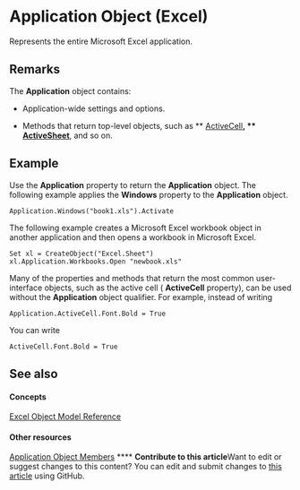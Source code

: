 
# Application Object (Excel)

Represents the entire Microsoft Excel application.


## Remarks

The  **Application** object contains:


- Application-wide settings and options.
    
- Methods that return top-level objects, such as  ** [ActiveCell](7ebfbec8-dc4e-36c5-188a-347d42649e76.md)**,  ** [ActiveSheet](6ed42d87-2ad5-eecc-ad5b-4c92617a04bc.md)**, and so on.
    



## Example

Use the  **Application** property to return the **Application** object. The following example applies the **Windows** property to the **Application** object.


```
Application.Windows("book1.xls").Activate
```

The following example creates a Microsoft Excel workbook object in another application and then opens a workbook in Microsoft Excel.




```
Set xl = CreateObject("Excel.Sheet") 
xl.Application.Workbooks.Open "newbook.xls"
```

Many of the properties and methods that return the most common user-interface objects, such as the active cell ( **ActiveCell** property), can be used without the **Application** object qualifier. For example, instead of writing




```
Application.ActiveCell.Font.Bold = True
```

You can write 




```
ActiveCell.Font.Bold = True
```


## See also


#### Concepts


 [Excel Object Model Reference](11ea8598-8a20-92d5-f98b-0da04263bf2c.md)
#### Other resources


 [Application Object Members](4cb9ca42-8d07-cc9c-2d80-4eb9a5921e1e.md)
****   **Contribute to this article**Want to edit or suggest changes to this content? You can edit and submit changes to  [this article](https://github.com/jhershey00/VBA_Excel_Test/OpenXMLCon/articles/19b73597-5cf9-4f56-8227-b5211f657f6f.md) using GitHub.

